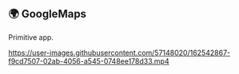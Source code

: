 ## 🌍 GoogleMaps

Primitive app.

https://user-images.githubusercontent.com/57148020/162542867-f9cd7507-02ab-4056-a545-0748ee178d33.mp4
